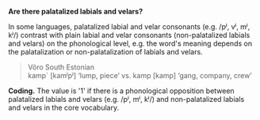 **Are there palatalized labials and velars?**

In some languages, palatalized labial and velar consonants (e.g. /pʲ, vʲ, mʲ, kʲ/) contrast with plain labial and velar consonants (non-palatalized labials and velars) on the phonological level, e.g. the word's meaning depends on the palatalization or non-palatalization of labials and velars.

>Võro South Estonian<br/>
>kamp´ [kamʲpʲ] ‘lump, piece’ vs. kamp [kamp] ‘gang, company, crew’

**Coding.** The value is '1' if there is a phonological opposition between palatalized labials and velars (e.g. /pʲ, mʲ, kʲ/) and non-palatalized labials and velars in the core vocabulary.

